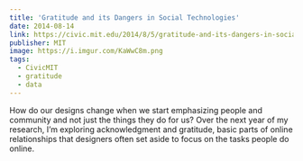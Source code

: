 ```yaml
---
title: 'Gratitude and its Dangers in Social Technologies'
date: 2014-08-14
link: https://civic.mit.edu/2014/8/5/gratitude-and-its-dangers-in-social-technologies/
publisher: MIT
image: https://i.imgur.com/KaWwC8m.png
tags:
  - CivicMIT
  - gratitude
  - data
---
```

How do our designs change when we start emphasizing people and community and not just the things they do for us? Over the next year of my research, I’m exploring acknowledgment and gratitude, basic parts of online relationships that designers often set aside to focus on the tasks people do online.
